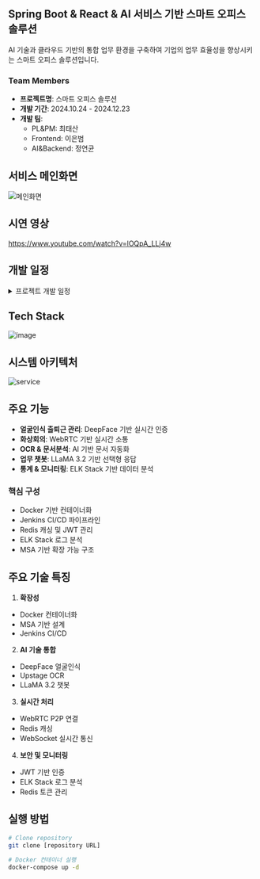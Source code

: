## Spring Boot & React & AI 서비스 기반 스마트 오피스 솔루션
AI 기술과 클라우드 기반의 통합 업무 환경을 구축하여 기업의 업무 효율성을 향상시키는 스마트 오피스 솔루션입니다.

### Team Members
- **프로젝트명**: 스마트 오피스 솔루션
- **개발 기간**: 2024.10.24 - 2024.12.23
- **개발 팀**:
    - PL&PM: 최태산
    - Frontend: 이은범
    - AI&Backend: 정연균



## 서비스 메인화면
![메인화면](https://github.com/user-attachments/assets/d020ad5c-1f89-4eea-b856-aec754380444)

## 시연 영상
https://www.youtube.com/watch?v=lOQpA_LLj4w




 
## 개발 일정
<details>
<summary>프로젝트 개발 일정</summary>

```mermaid
gantt
    title 스마트 오피스 솔루션 개발 일정
    dateFormat YYYY-MM-DD
    axisFormat %m-%d
    excludes weekends

    section 프로젝트 기획
    요구사항 분석 및 설계: done, req, 2024-10-22, 7d
    개발 환경 구축: done, env, after req, 3d

    section 핵심 기능 개발
    인프라 구축: done, infra, 2024-11-04, 10d
    AI 기능 개발: done, ai, 2024-11-11, 14d
    웹 서비스 개발: done, web, 2024-11-25, 12d

    section 시스템 구축
    데이터베이스/로깅: done, db, 2024-12-09, 8d
    부가 기능 개발: done, extra, 2024-12-12, 7d

    section 마무리
    테스트 및 최적화: crit, test, 2024-12-16, 5d
    최종 배포: milestone, deploy, after test, 1d
```

</details>

## Tech Stack
![image](https://github.com/user-attachments/assets/4472faa3-99aa-436c-be01-af76d55b3485)


## 시스템 아키텍처
![service](https://github.com/user-attachments/assets/e7c6805a-81bf-4a7a-a2ce-b10eda686ee9)

## 주요 기능
- **얼굴인식 출퇴근 관리**: DeepFace 기반 실시간 인증
- **화상회의**: WebRTC 기반 실시간 소통
- **OCR & 문서분석**: AI 기반 문서 자동화
- **업무 챗봇**: LLaMA 3.2 기반 선택형 응답
- **통계 & 모니터링**: ELK Stack 기반 데이터 분석


### 핵심 구성
- Docker 기반 컨테이너화
- Jenkins CI/CD 파이프라인
- Redis 캐싱 및 JWT 관리
- ELK Stack 로그 분석
- MSA 기반 확장 가능 구조

## 주요 기술 특징
1. **확장성**
- Docker 컨테이너화
- MSA 기반 설계
- Jenkins CI/CD

2. **AI 기술 통합**
- DeepFace 얼굴인식
- Upstage OCR
- LLaMA 3.2 챗봇

3. **실시간 처리**
- WebRTC P2P 연결
- Redis 캐싱
- WebSocket 실시간 통신

4. **보안 및 모니터링**
- JWT 기반 인증
- ELK Stack 로그 분석
- Redis 토큰 관리

## 실행 방법
```bash
# Clone repository
git clone [repository URL]

# Docker 컨테이너 실행
docker-compose up -d
```

